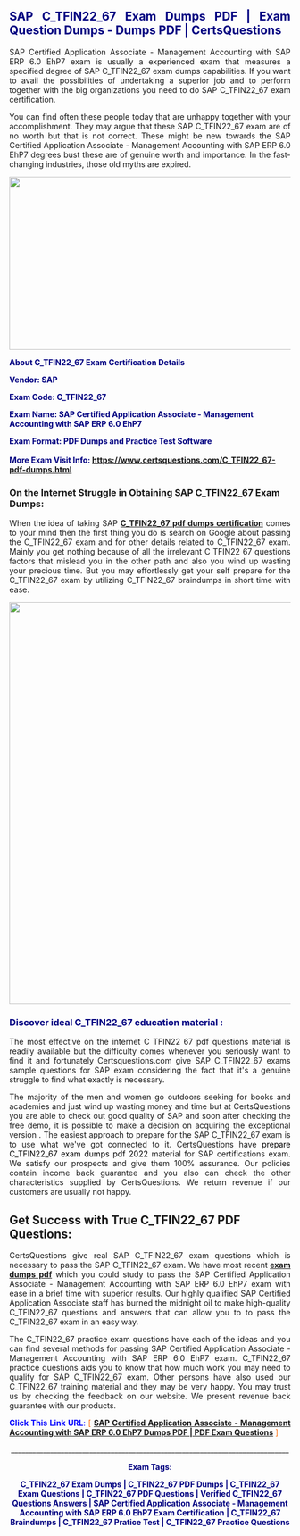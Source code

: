 <h2 style="text-align: justify;"><span style="color: #000080;">SAP C_TFIN22_67 Exam Dumps PDF | Exam Question Dumps - Dumps PDF | CertsQuestions</span></h2>
<p style="text-align: justify;">SAP Certified Application Associate - Management Accounting with SAP ERP 6.0 EhP7 exam is usually a experienced exam that measures a specified degree of SAP  C_TFIN22_67 exam dumps capabilities. If you want to avail the possibilities of undertaking a superior job and to perform together with the big organizations you need to do SAP C_TFIN22_67 exam certification.</p>
<p style="text-align: justify;">You can find often these people today that are unhappy together with your accomplishment. They may argue that these SAP  C_TFIN22_67 exam are of no worth but that is not correct. These might be new towards the SAP Certified Application Associate - Management Accounting with SAP ERP 6.0 EhP7 degrees bust these are of genuine worth and importance. In the fast-changing industries, those old myths are expired.</p>
<p><img style="display: block; margin-left: auto; margin-right: auto;" src="https://i.imgur.com/eaP4ae9.png" width="840" height="310" /></p>
<p><span style="color: #000080;"><strong>About C_TFIN22_67 Exam Certification Details</strong></span></p>
<p><span style="color: #000080;"><strong>Vendor: SAP<br /></strong></span></p>
<p><span style="color: #000080;"><strong>Exam Code: C_TFIN22_67</strong></span></p>
<p><span style="color: #000080;"><strong>Exam Name: SAP Certified Application Associate - Management Accounting with SAP ERP 6.0 EhP7</strong></span></p>
<p><span style="color: #000080;"><strong>Exam Format: PDF Dumps and Practice Test Software<br /><br />More Exam Visit Info: <span style="color: #ff6600;"><a href="https://www.certsquestions.com/C_TFIN22_67-pdf-dumps.html">https://www.certsquestions.com/C_TFIN22_67-pdf-dumps.html</a></span></strong></span></p>
<h3>On the Internet Struggle in Obtaining SAP C_TFIN22_67 Exam Dumps:</h3>
<p style="text-align: justify;">When the idea of taking SAP <a href="https://www.certsquestions.com/C_TFIN22_67-pdf-dumps.html"><strong> C_TFIN22_67 pdf dumps certification</strong></a> comes to your mind then the first thing you do is search on Google about passing the C_TFIN22_67 exam and for other details related to C_TFIN22_67 exam. Mainly you get nothing because of all the irrelevant C TFIN22 67 questions factors that mislead you in the other path and also you wind up wasting your precious time. But you may effortlessly get your self prepare for the C_TFIN22_67 exam by utilizing C_TFIN22_67 braindumps in short time with ease.</p>
<p><a href="https://www.certsquestions.com/C_TFIN22_67-pdf-dumps.html"><img style="display: block; margin-left: auto; margin-right: auto;" src="https://i.imgur.com/pxhoKQ2.png" width="720" /></a></p>
<h3><span style="color: #000080;">Discover ideal  C_TFIN22_67 education material :</span></h3>
<p style="text-align: justify;">The most effective on the internet C TFIN22 67 pdf questions material is readily available but the difficulty comes whenever you seriously want to find it and fortunately Certsquestions.com give SAP C_TFIN22_67 exams sample questions for SAP  exam considering the fact that it's a genuine struggle to find what exactly is necessary.</p>
<p style="text-align: justify;">The majority of the men and women go outdoors seeking for books and academies and just wind up wasting money and time but at CertsQuestions you are able to check out good quality of SAP  and soon after checking the free demo, it is possible to make a decision on acquiring the exceptional version . The easiest approach to prepare for the SAP C_TFIN22_67 exam is to use what we've got connected to it. CertsQuestions have <span style="color: #000000;">prepare C_TFIN22_67 exam dumps pdf 2022</span> material for SAP certifications exam. We satisfy our prospects and give them 100% assurance. Our policies contain income back guarantee and you also can check the other characteristics supplied by CertsQuestions. We return revenue if our customers are usually not happy.</p>
<h2>Get Success with True C_TFIN22_67 PDF Questions:</h2>
<p style="text-align: justify;">CertsQuestions give real SAP C_TFIN22_67 exam questions which is necessary to pass the SAP  C_TFIN22_67 exam. We have most recent<strong>&nbsp;<a href="https://www.certsquestions.com/">exam dumps pdf</a></strong>&nbsp;which you could study to pass the SAP Certified Application Associate - Management Accounting with SAP ERP 6.0 EhP7 exam with ease in a brief time with superior results. Our highly qualified SAP Certified Application Associate staff has burned the midnight oil to make high-quality C_TFIN22_67 questions and answers that can allow you to to pass the C_TFIN22_67 exam in an easy way.</p>
<p style="text-align: justify;">The C_TFIN22_67 practice exam questions have each of the ideas and you can find several methods for passing SAP Certified Application Associate - Management Accounting with SAP ERP 6.0 EhP7 exam. C_TFIN22_67 practice questions aids you to know that how much work you may need to qualify for SAP  C_TFIN22_67 exam. Other persons have also used our C_TFIN22_67 training material and they may be very happy. You may trust us by checking the feedback on our website. We present revenue back guarantee with our products.</p>
<p style="text-align: justify;"><span style="color: #0000ff;"><strong>Click This Link URL</strong>:</span> <span style="color: #ff6600;">[ <strong><a href="https://www.certsquestions.com/sap-certified-application-associate-certification.html">SAP Certified Application Associate - Management Accounting with SAP ERP 6.0 EhP7 Dumps PDF | PDF Exam Questions</a></strong> ]</span></p>
<p style="text-align: center;">______________________________________________________________________________</p>
<p style="text-align: center;"><span style="color: #000080;"><strong>Exam Tags:</strong></span></p>
<p style="text-align: center;"><span style="color: #000080;"><strong>C_TFIN22_67 Exam Dumps | C_TFIN22_67 PDF Dumps | C_TFIN22_67 Exam Questions | C_TFIN22_67 PDF Questions | Verified C_TFIN22_67 Questions Answers | SAP Certified Application Associate - Management Accounting with SAP ERP 6.0 EhP7 Exam Certification | C_TFIN22_67 Braindumps | C_TFIN22_67 Pratice Test | C_TFIN22_67 Practice Questions</strong></span></p>
